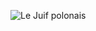![Le Juif polonais](https://upload.wikimedia.org/wikipedia/commons/thumb/7/74/Line_scan_photo_of_nine_car_BART_C1_train_in_2017.jpg/6000px-Line_scan_photo_of_nine_car_BART_C1_train_in_2017.jpg)